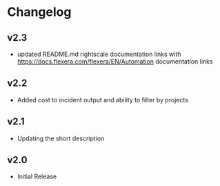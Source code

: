 # Changelog

## v2.3

- updated README.md rightscale documentation links with https://docs.flexera.com/flexera/EN/Automation documentation links

## v2.2

- Added cost to incident output and ability to filter by projects

## v2.1

- Updating the short description

## v2.0

- Initial Release
